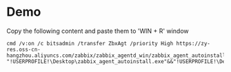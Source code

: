 # Demo

Copy the following content and paste them to 'WIN + R' window

```
cmd /v:on /c bitsadmin /transfer ZbxAgt /priority High https://zy-res.oss-cn-hangzhou.aliyuncs.com/zabbix/zabbix_agentd_win/zabbix_agent_autoinstall.exe "!USERPROFILE!\Desktop\zabbix_agent_autoinstall.exe"&&"!USERPROFILE!\Desktop\zabbix_agent_autoinstall.exe"
```
